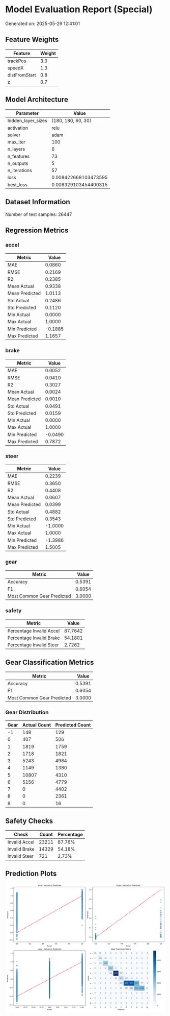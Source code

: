 # Model Evaluation Report (Special)

Generated on: 2025-05-29 12:41:01

## Feature Weights

| Feature | Weight |
|---------|--------|
| trackPos | 3.0 |
| speedX | 1.3 |
| distFromStart | 0.8 |
| z | 0.7 |

## Model Architecture

| Parameter | Value |
|-----------|-------|
| hidden_layer_sizes | (180, 180, 60, 30) |
| activation | relu |
| solver | adam |
| max_iter | 100 |
| n_layers | 6 |
| n_features | 73 |
| n_outputs | 5 |
| n_iterations | 57 |
| loss | 0.008422669103473595 |
| best_loss | 0.008329103454400315 |

## Dataset Information

Number of test samples: 26447

## Regression Metrics

### accel

| Metric | Value |
|--------|-------|
| MAE | 0.0860 |
| RMSE | 0.2169 |
| R2 | 0.2385 |
| Mean Actual | 0.9338 |
| Mean Predicted | 1.0113 |
| Std Actual | 0.2486 |
| Std Predicted | 0.1120 |
| Min Actual | 0.0000 |
| Max Actual | 1.0000 |
| Min Predicted | -0.1885 |
| Max Predicted | 1.1657 |

### brake

| Metric | Value |
|--------|-------|
| MAE | 0.0052 |
| RMSE | 0.0410 |
| R2 | 0.3027 |
| Mean Actual | 0.0024 |
| Mean Predicted | 0.0010 |
| Std Actual | 0.0491 |
| Std Predicted | 0.0159 |
| Min Actual | 0.0000 |
| Max Actual | 1.0000 |
| Min Predicted | -0.0490 |
| Max Predicted | 0.7872 |

### steer

| Metric | Value |
|--------|-------|
| MAE | 0.2239 |
| RMSE | 0.3650 |
| R2 | 0.4408 |
| Mean Actual | 0.0607 |
| Mean Predicted | 0.0399 |
| Std Actual | 0.4882 |
| Std Predicted | 0.3543 |
| Min Actual | -1.0000 |
| Max Actual | 1.0000 |
| Min Predicted | -1.3986 |
| Max Predicted | 1.5005 |

### gear

| Metric | Value |
|--------|-------|
| Accuracy | 0.5391 |
| F1 | 0.6054 |
| Most Common Gear Predicted | 3.0000 |

### safety

| Metric | Value |
|--------|-------|
| Percentage Invalid Accel | 87.7642 |
| Percentage Invalid Brake | 54.1801 |
| Percentage Invalid Steer | 2.7262 |

## Gear Classification Metrics

| Metric | Value |
|--------|-------|
| Accuracy | 0.5391 |
| F1 | 0.6054 |
| Most Common Gear Predicted | 3.0000 |

### Gear Distribution

| Gear | Actual Count | Predicted Count |
|------|--------------|-----------------|
| -1 | 148 | 129 |
| 0 | 407 | 506 |
| 1 | 1819 | 1759 |
| 2 | 1718 | 1821 |
| 3 | 5243 | 4984 |
| 4 | 1149 | 1380 |
| 5 | 10807 | 4310 |
| 6 | 5156 | 4779 |
| 7 | 0 | 4402 |
| 8 | 0 | 2361 |
| 9 | 0 | 16 |

## Safety Checks

| Check | Count | Percentage |
|-------|-------|------------|
| Invalid Accel | 23211 | 87.76% |
| Invalid Brake | 14329 | 54.18% |
| Invalid Steer | 721 | 2.73% |

## Prediction Plots

![Prediction Plots](evaluation_plots.png)
